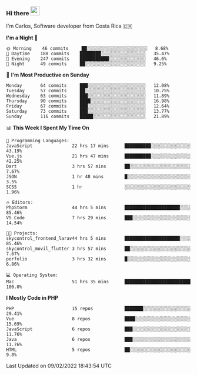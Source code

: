 ### Hi there <img src="https://media.giphy.com/media/hvRJCLFzcasrR4ia7z/giphy.gif" width="25px">

I'm Carlos, Software developer from Costa Rica 🇨🇷

<!--START_SECTION:waka-->
**I'm a Night 🦉** 

```text
🌞 Morning    46 commits     ██░░░░░░░░░░░░░░░░░░░░░░░   8.68% 
🌆 Daytime    188 commits    ████████░░░░░░░░░░░░░░░░░   35.47% 
🌃 Evening    247 commits    ███████████░░░░░░░░░░░░░░   46.6% 
🌙 Night      49 commits     ██░░░░░░░░░░░░░░░░░░░░░░░   9.25%

```
📅 **I'm Most Productive on Sunday** 

```text
Monday       64 commits     ███░░░░░░░░░░░░░░░░░░░░░░   12.08% 
Tuesday      57 commits     ██░░░░░░░░░░░░░░░░░░░░░░░   10.75% 
Wednesday    63 commits     ███░░░░░░░░░░░░░░░░░░░░░░   11.89% 
Thursday     90 commits     ████░░░░░░░░░░░░░░░░░░░░░   16.98% 
Friday       67 commits     ███░░░░░░░░░░░░░░░░░░░░░░   12.64% 
Saturday     73 commits     ███░░░░░░░░░░░░░░░░░░░░░░   13.77% 
Sunday       116 commits    █████░░░░░░░░░░░░░░░░░░░░   21.89%

```


📊 **This Week I Spent My Time On** 

```text
💬 Programming Languages: 
JavaScript               22 hrs 17 mins      ██████████░░░░░░░░░░░░░░░   43.19% 
Vue.js                   21 hrs 47 mins      ██████████░░░░░░░░░░░░░░░   42.25% 
Dart                     3 hrs 57 mins       ██░░░░░░░░░░░░░░░░░░░░░░░   7.67% 
JSON                     1 hr 48 mins        █░░░░░░░░░░░░░░░░░░░░░░░░   3.5% 
SCSS                     1 hr                ░░░░░░░░░░░░░░░░░░░░░░░░░   1.96%

🔥 Editors: 
PhpStorm                 44 hrs 5 mins       █████████████████████░░░░   85.46% 
VS Code                  7 hrs 29 mins       ███░░░░░░░░░░░░░░░░░░░░░░   14.54%

🐱‍💻 Projects: 
skycontrol_frontend_larav44 hrs 5 mins       █████████████████████░░░░   85.46% 
skycontrol_movil_flutter 3 hrs 57 mins       ██░░░░░░░░░░░░░░░░░░░░░░░   7.67% 
porfolio                 3 hrs 32 mins       █░░░░░░░░░░░░░░░░░░░░░░░░   6.86%

💻 Operating System: 
Mac                      51 hrs 35 mins      █████████████████████████   100.0%

```

**I Mostly Code in PHP** 

```text
PHP                      15 repos            ███████░░░░░░░░░░░░░░░░░░   29.41% 
Vue                      8 repos             ████░░░░░░░░░░░░░░░░░░░░░   15.69% 
JavaScript               6 repos             ███░░░░░░░░░░░░░░░░░░░░░░   11.76% 
Java                     6 repos             ███░░░░░░░░░░░░░░░░░░░░░░   11.76% 
HTML                     5 repos             ██░░░░░░░░░░░░░░░░░░░░░░░   9.8%

```



 Last Updated on 09/02/2022 18:43:54 UTC
<!--END_SECTION:waka-->

